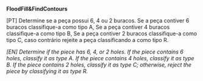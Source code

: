 **FloodFill&FindContours**

<justify>
[PT] Determine se a peça possui 6, 4 ou 2 buracos. Se a peça contiver 6 buracos classifique-a como tipo A, Se a peça contiver 4 buracos classifique-a como tipo B, Se a peça contiver 2 buracos classifique-a como tipo C, caso contrário rejeite a peça classificando a como tipo R.<br/>

  
_[EN] Determine if the piece has 6, 4, or 2 holes. If the piece contains 6 holes, classify it as type A. If the piece contains 4 holes, classify it as type B. If the piece contains 2 holes, classify it as type C; otherwise, reject the piece by classifying it as type R._
</justify>
